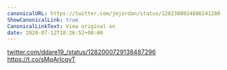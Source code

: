 ```yaml
---
canonicalURL: https://twitter.com/jmjordan/status/1282380924886241280
ShowCanonicalLink: true
CanonicalLinkText: View original on
date: 2020-07-12T18:26:52+00:00
---
```

[twitter.com/ddare19_/status/1282000729138487296](https://twitter.com/ddare19_/status/1282000729138487296) https://t.co/sMqArIcqyT